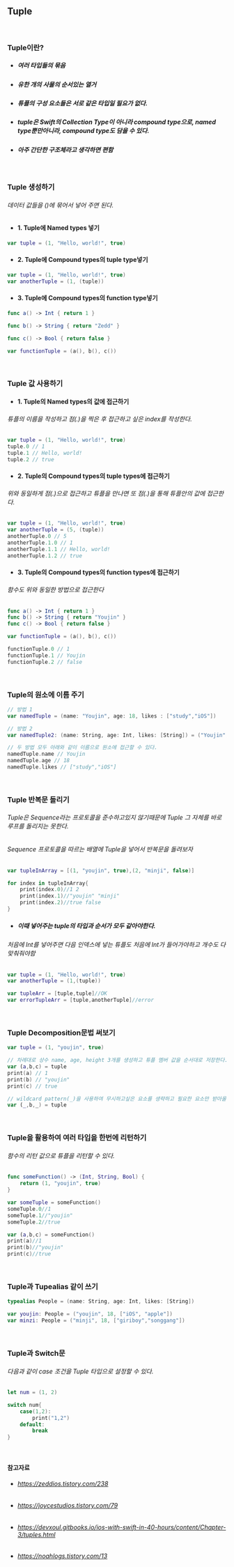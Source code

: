 ## Tuple

<br>

### Tuple이란?
- ##### 여러 타입들의 묶음
- ##### 유한 개의 사물의 순서있는 열거
- ##### 튜플의 구성 요소들은 서로 같은 타입일 필요가 없다.
- ##### tuple은 Swift의 Collection Type이 아니라 compound type으로, named type뿐만아니라, compound type도 담을 수 있다.
- ##### 아주 간단한 구조체라고 생각하면 편함

<br>

### Tuple 생성하기
###### 데이터 값들을 ()에 묶어서 넣어 주면 된다.
- #### 1. Tuple에 Named types 넣기
```Swift
var tuple = (1, "Hello, world!", true)
```
- #### 2. Tuple에 Compound types의 tuple type넣기
```Swift
var tuple = (1, "Hello, world!", true)
var anotherTuple = (1, (tuple))
```
- #### 3. Tuple에 Compound types의 function type넣기
```Swift
func a() -> Int { return 1 }

func b() -> String { return "Zedd" }

func c() -> Bool { return false }

var functionTuple = (a(), b(), c())
```

<br>

### Tuple 값 사용하기
- #### 1. Tuple의 Named types의 값에 접근하기
###### 튜플의 이름을 작성하고 점(.)을 찍은 후 접근하고 싶은 index를 작성한다.
```Swift
var tuple = (1, "Hello, world!", true)
tuple.0 // 1
tuple.1 // Hello, world!
tuple.2 // true
```
- #### 2. Tuple의 Compound types의 tuple types에 접근하기
###### 위와 동일하게 점(.)으로 접근하고 튜플을 만나면 또 점(.)을 통해 튜플안의 값에 접근한다.
```Swift
var tuple = (1, "Hello, world!", true)
var anotherTuple = (5, (tuple))
anotherTuple.0 // 5
anotherTuple.1.0 // 1
anotherTuple.1.1 // Hello, world!
anotherTuple.1.2 // true
```

- #### 3. Tuple의 Compound types의 function types에 접근하기
###### 함수도 위와 동일한 방법으로 접근한다
```Swift
func a() -> Int { return 1 }
func b() -> String { return "Youjin" }
func c() -> Bool { return false }

var functionTuple = (a(), b(), c())

functionTuple.0 // 1
functionTuple.1 // Youjin
functionTuple.2 // false
```
<br>

### Tuple의 원소에 이름 주기
```Swift
// 방법 1
var namedTuple = (name: "Youjin", age: 18, likes : ["study","iOS"])

// 방법 2
var namedTuple2: (name: String, age: Int, likes: [String]) = ("Youjin", 18, ["study","iOS"])

// 두 방법 모두 아래와 같이 이름으로 원소에 접근할 수 있다.
namedTuple.name // Youjin
namedTuple.age // 18
namedTuple.likes // ["study","iOS"]
```

<br>

### Tuple 반복문 돌리기
###### Tuple은 Sequence라는 프로토콜을 준수하고있지 않기때문에 Tuple 그 자체를 바로 루프를 돌리지는 못한다.
###### Sequence 프로토콜을 따르는 배열에 Tuple을 넣어서 반복문을 돌려보자
```Swift
var tupleInArray = [(1, "youjin", true),(2, "minji", false)]

for index in tupleInArray{
    print(index.0)//1 2
    print(index.1)//"youjin" "minji"
    print(index.2)//true false
}
```

- ##### 이때 넣어주는 tuple의 타입과 순서가 모두 같아야한다.
###### 처음에 Int를 넣어주면 다음 인덱스에 넣는 튜플도 처음에 Int가 들어가야하고 개수도 다 맞춰줘야함
```Swift
var tuple = (1, "Hello, world!", true)
var anotherTuple = (1,(tuple))

var tupleArr = [tuple,tuple]//OK
var errorTupleArr = [tuple,anotherTuple]//error
```

<br>

### Tuple Decomposition문법 써보기
```Swift
var tuple = (1, "youjin", true)

// 차례대로 상수 name, age, height 3개를 생성하고 튜플 멤버 값을 순서대로 저장한다.
var (a,b,c) = tuple
print(a) // 1
print(b) // "youjin"
print(c) // true

// wildcard pattern(_)을 사용하여 무시하고싶은 요소를 생략하고 필요한 요소만 받아올 수 있다.
var (_,b,_) = tuple
```

<br>

### Tuple을 활용하여 여러 타입을 한번에 리턴하기
###### 함수의 리턴 값으로 튜플을 리턴할 수 있다.
```Swift
func someFunction() -> (Int, String, Bool) {
    return (1, "youjin", true)
}

var someTuple = someFunction()
someTuple.0//1
someTuple.1//"youjin"
someTuple.2//true

var (a,b,c) = someFunction()
print(a)//1
print(b)//"youjin"
print(c)//true
```

<br>

### Tuple과 Tupealias 같이 쓰기
```Swift
typealias People = (name: String, age: Int, likes: [String])

var youjin: People = ("youjin", 18, ["iOS", "apple"])
var minzi: People = ("minji", 18, ["giriboy","songgang"])
```

<br>

### Tuple과 Switch문
###### 다음과 같이 case 조건을 Tuple 타입으로 설정할 수 있다.
```Swift
let num = (1, 2)

switch num{
    case(1,2):
        print("1,2")
    default:
        break
}
```

<br>

#### 참고자료
- ###### https://zeddios.tistory.com/238
- ###### https://joycestudios.tistory.com/79
- ###### https://devxoul.gitbooks.io/ios-with-swift-in-40-hours/content/Chapter-3/tuples.html
- ###### https://noahlogs.tistory.com/13
